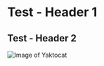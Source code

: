 # Test - Header 1
## Test - Header 2
![Image of Yaktocat](https://octodex.github.com/images/yaktocat.png)
